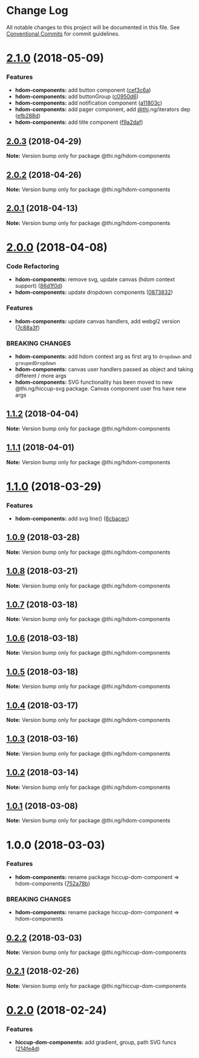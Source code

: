 # Change Log

All notable changes to this project will be documented in this file.
See [Conventional Commits](https://conventionalcommits.org) for commit guidelines.

<a name="2.1.0"></a>
# [2.1.0](https://github.com/thi-ng/umbrella/compare/@thi.ng/hdom-components@2.0.3...@thi.ng/hdom-components@2.1.0) (2018-05-09)


### Features

* **hdom-components:** add button component ([cef3c6a](https://github.com/thi-ng/umbrella/commit/cef3c6a))
* **hdom-components:** add buttonGroup ([c0950d6](https://github.com/thi-ng/umbrella/commit/c0950d6))
* **hdom-components:** add notification component ([a11803c](https://github.com/thi-ng/umbrella/commit/a11803c))
* **hdom-components:** add pager component, add [@thi](https://github.com/thi).ng/iterators dep ([efb288d](https://github.com/thi-ng/umbrella/commit/efb288d))
* **hdom-components:** add title component ([f9a2daf](https://github.com/thi-ng/umbrella/commit/f9a2daf))




<a name="2.0.3"></a>
## [2.0.3](https://github.com/thi-ng/umbrella/compare/@thi.ng/hdom-components@2.0.2...@thi.ng/hdom-components@2.0.3) (2018-04-29)




**Note:** Version bump only for package @thi.ng/hdom-components

<a name="2.0.2"></a>
## [2.0.2](https://github.com/thi-ng/umbrella/compare/@thi.ng/hdom-components@2.0.1...@thi.ng/hdom-components@2.0.2) (2018-04-26)




**Note:** Version bump only for package @thi.ng/hdom-components

<a name="2.0.1"></a>
## [2.0.1](https://github.com/thi-ng/umbrella/compare/@thi.ng/hdom-components@2.0.0...@thi.ng/hdom-components@2.0.1) (2018-04-13)




**Note:** Version bump only for package @thi.ng/hdom-components

<a name="2.0.0"></a>
# [2.0.0](https://github.com/thi-ng/umbrella/compare/@thi.ng/hdom-components@1.1.2...@thi.ng/hdom-components@2.0.0) (2018-04-08)


### Code Refactoring

* **hdom-components:** remove svg, update canvas (hdom context support) ([86d1f0d](https://github.com/thi-ng/umbrella/commit/86d1f0d))
* **hdom-components:** update dropdown components ([0873832](https://github.com/thi-ng/umbrella/commit/0873832))


### Features

* **hdom-components:** update canvas handlers, add webgl2 version ([7c88a3f](https://github.com/thi-ng/umbrella/commit/7c88a3f))


### BREAKING CHANGES

* **hdom-components:** add hdom context arg as first arg to `dropdown` and
`groupedDropdown`
* **hdom-components:** canvas user handlers passed as object and taking
different / more args
* **hdom-components:** SVG functionality has been moved to new
@thi.ng/hiccup-svg package. Canvas component user fns have new args




<a name="1.1.2"></a>
## [1.1.2](https://github.com/thi-ng/umbrella/compare/@thi.ng/hdom-components@1.1.1...@thi.ng/hdom-components@1.1.2) (2018-04-04)




**Note:** Version bump only for package @thi.ng/hdom-components

<a name="1.1.1"></a>
## [1.1.1](https://github.com/thi-ng/umbrella/compare/@thi.ng/hdom-components@1.1.0...@thi.ng/hdom-components@1.1.1) (2018-04-01)




**Note:** Version bump only for package @thi.ng/hdom-components

<a name="1.1.0"></a>
# [1.1.0](https://github.com/thi-ng/umbrella/compare/@thi.ng/hdom-components@1.0.9...@thi.ng/hdom-components@1.1.0) (2018-03-29)


### Features

* **hdom-components:** add svg line() ([6cbacec](https://github.com/thi-ng/umbrella/commit/6cbacec))




<a name="1.0.9"></a>
## [1.0.9](https://github.com/thi-ng/umbrella/compare/@thi.ng/hdom-components@1.0.8...@thi.ng/hdom-components@1.0.9) (2018-03-28)




**Note:** Version bump only for package @thi.ng/hdom-components

<a name="1.0.8"></a>
## [1.0.8](https://github.com/thi-ng/umbrella/compare/@thi.ng/hdom-components@1.0.7...@thi.ng/hdom-components@1.0.8) (2018-03-21)




**Note:** Version bump only for package @thi.ng/hdom-components

<a name="1.0.7"></a>
## [1.0.7](https://github.com/thi-ng/umbrella/compare/@thi.ng/hdom-components@1.0.6...@thi.ng/hdom-components@1.0.7) (2018-03-18)




**Note:** Version bump only for package @thi.ng/hdom-components

<a name="1.0.6"></a>
## [1.0.6](https://github.com/thi-ng/umbrella/compare/@thi.ng/hdom-components@1.0.5...@thi.ng/hdom-components@1.0.6) (2018-03-18)




**Note:** Version bump only for package @thi.ng/hdom-components

<a name="1.0.5"></a>
## [1.0.5](https://github.com/thi-ng/umbrella/compare/@thi.ng/hdom-components@1.0.4...@thi.ng/hdom-components@1.0.5) (2018-03-18)




**Note:** Version bump only for package @thi.ng/hdom-components

<a name="1.0.4"></a>
## [1.0.4](https://github.com/thi-ng/umbrella/compare/@thi.ng/hdom-components@1.0.3...@thi.ng/hdom-components@1.0.4) (2018-03-17)




**Note:** Version bump only for package @thi.ng/hdom-components

<a name="1.0.3"></a>
## [1.0.3](https://github.com/thi-ng/umbrella/compare/@thi.ng/hdom-components@1.0.2...@thi.ng/hdom-components@1.0.3) (2018-03-16)




**Note:** Version bump only for package @thi.ng/hdom-components

<a name="1.0.2"></a>
## [1.0.2](https://github.com/thi-ng/umbrella/compare/@thi.ng/hdom-components@1.0.1...@thi.ng/hdom-components@1.0.2) (2018-03-14)




**Note:** Version bump only for package @thi.ng/hdom-components

<a name="1.0.1"></a>
## [1.0.1](https://github.com/thi-ng/umbrella/compare/@thi.ng/hdom-components@1.0.0...@thi.ng/hdom-components@1.0.1) (2018-03-08)




**Note:** Version bump only for package @thi.ng/hdom-components

<a name="1.0.0"></a>
# 1.0.0 (2018-03-03)


### Features

* **hdom-components:** rename package hiccup-dom-component => hdom-components ([752a78b](https://github.com/thi-ng/umbrella/commit/752a78b))


### BREAKING CHANGES

* **hdom-components:** rename package hiccup-dom-component => hdom-components




<a name="0.2.2"></a>
## [0.2.2](https://github.com/thi-ng/umbrella/compare/@thi.ng/hiccup-dom-components@0.2.1...@thi.ng/hiccup-dom-components@0.2.2) (2018-03-03)




**Note:** Version bump only for package @thi.ng/hiccup-dom-components

<a name="0.2.1"></a>
## [0.2.1](https://github.com/thi-ng/umbrella/compare/@thi.ng/hiccup-dom-components@0.2.0...@thi.ng/hiccup-dom-components@0.2.1) (2018-02-26)




**Note:** Version bump only for package @thi.ng/hiccup-dom-components

<a name="0.2.0"></a>
# [0.2.0](https://github.com/thi-ng/umbrella/compare/@thi.ng/hiccup-dom-components@0.1.0...@thi.ng/hiccup-dom-components@0.2.0) (2018-02-24)


### Features

* **hiccup-dom-components:** add gradient, group, path SVG funcs ([214fe4d](https://github.com/thi-ng/umbrella/commit/214fe4d))
